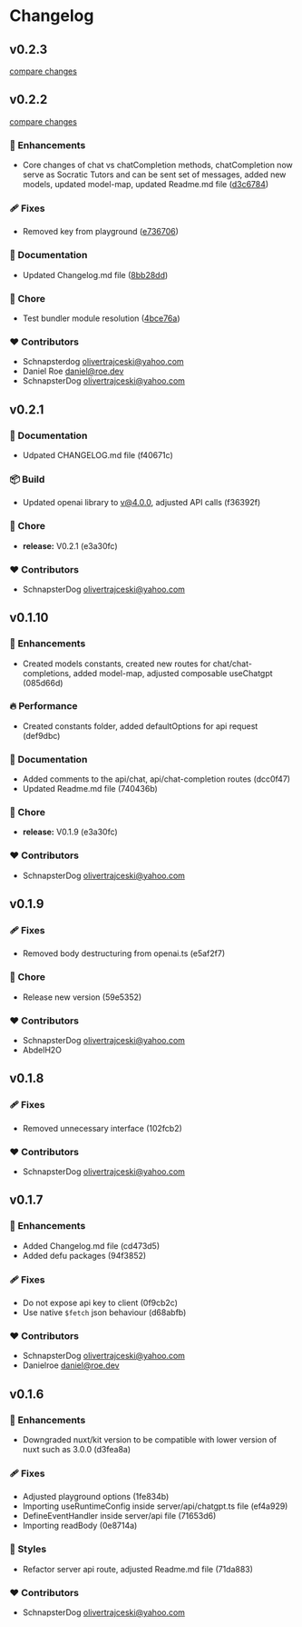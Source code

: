 
# Changelog

## v0.2.3

[compare changes](https://github.com/schnapsterdog/nuxt-chatgpt/compare/v0.2.2...v0.2.3)

## v0.2.2

[compare changes](https://github.com/schnapsterdog/nuxt-chatgpt/compare/v0.2.1...v0.2.2)

### 🚀 Enhancements

- Core changes of chat vs chatCompletion methods, chatCompletion now serve as Socratic Tutors and can be sent set of messages, added new models, updated model-map, updated Readme.md file ([d3c6784](https://github.com/schnapsterdog/nuxt-chatgpt/commit/d3c6784))

### 🩹 Fixes

- Removed key from playground ([e736706](https://github.com/schnapsterdog/nuxt-chatgpt/commit/e736706))

### 📖 Documentation

- Updated Changelog.md file ([8bb28dd](https://github.com/schnapsterdog/nuxt-chatgpt/commit/8bb28dd))

### 🏡 Chore

- Test bundler module resolution ([4bce76a](https://github.com/schnapsterdog/nuxt-chatgpt/commit/4bce76a))

### ❤️ Contributors

- Schnapsterdog <olivertrajceski@yahoo.com>
- Daniel Roe <daniel@roe.dev>
- SchnapsterDog <olivertrajceski@yahoo.com>

## v0.2.1

### 📖 Documentation

  - Udpated CHANGELOG.md file (f40671c)

### 📦 Build

  - Updated openai library to v@4.0.0, adjusted API calls (f36392f)

### 🏡 Chore

  - **release:** V0.2.1 (e3a30fc)

### ❤️  Contributors

- SchnapsterDog <olivertrajceski@yahoo.com>

## v0.1.10


### 🚀 Enhancements

  - Created models constants, created new routes for chat/chat-completions, added model-map, adjusted composable useChatgpt (085d66d)

### 🔥 Performance

  - Created constants folder, added defaultOptions for api request (def9dbc)

### 📖 Documentation

  - Added comments to the api/chat, api/chat-completion routes (dcc0f47)
  - Updated Readme.md file (740436b)

### 🏡 Chore

  - **release:** V0.1.9 (e3a30fc)

### ❤️  Contributors

- SchnapsterDog <olivertrajceski@yahoo.com>

## v0.1.9


### 🩹 Fixes

  - Removed body destructuring from openai.ts (e5af2f7)

### 🏡 Chore

  - Release new version (59e5352)

### ❤️  Contributors

- SchnapsterDog <olivertrajceski@yahoo.com>
- AbdelH2O

## v0.1.8


### 🩹 Fixes

  - Removed unnecessary interface (102fcb2)

### ❤️  Contributors

- SchnapsterDog <olivertrajceski@yahoo.com>

## v0.1.7


### 🚀 Enhancements

  - Added Changelog.md file (cd473d5)
  - Added defu packages (94f3852)

### 🩹 Fixes

  - Do not expose api key to client (0f9cb2c)
  - Use native `$fetch` json behaviour (d68abfb)

### ❤️  Contributors

- SchnapsterDog <olivertrajceski@yahoo.com>
- Danielroe <daniel@roe.dev>

## v0.1.6


### 🚀 Enhancements

  - Downgraded nuxt/kit version to be compatible with lower version of nuxt such as 3.0.0 (d3fea8a)

### 🩹 Fixes

  - Adjusted playground options (1fe834b)
  - Importing useRuntimeConfig inside server/api/chatgpt.ts file (ef4a929)
  - DefineEventHandler inside server/api file (71653d6)
  - Importing readBody (0e8714a)

### 🎨 Styles

  - Refactor server api route, adjusted Readme.md file (71da883)

### ❤️  Contributors

- SchnapsterDog <olivertrajceski@yahoo.com>

